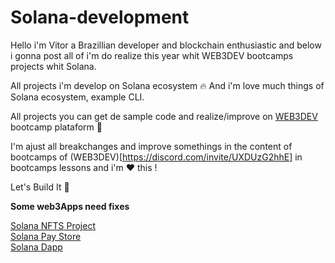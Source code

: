 # Solana-development

Hello i'm Vitor a Brazillian developer and blockchain enthusiastic and below i gonna post all of i'm do realize this year whit WEB3DEV bootcamps projects whit Solana.

All projects i'm develop on Solana ecosystem 🔥 And i'm love much things of Solana ecosystem, example CLI.

All projects you can get de sample code and realize/improve on [WEB3DEV](https://bootcamp.web3dev.com.br/) bootcamp plataform 🤩 

I'm ajust all breakchanges and improve somethings in the content of bootcamps of (WEB3DEV)[https://discord.com/invite/UXDUzG2hhE] in bootcamps lessons and i'm ❤️ this !

Let's Build It 🚀 

**Some web3Apps need fixes**

[Solana NFTS Project](https://solana-nf-ts-mint.vercel.app/)<br>
[Solana Pay Store](https://solana-pay-store-kymxcvjjv-vitormancio.vercel.app/)<br>
[Solana Dapp](https://portal-gif-vitordev.vercel.app/)

